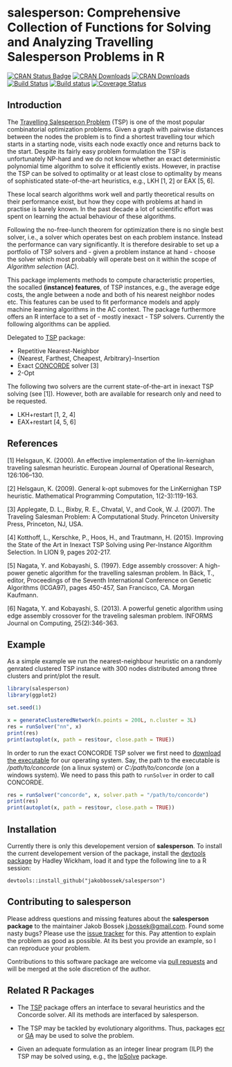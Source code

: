 # salesperson: Comprehensive Collection of Functions for Solving and Analyzing Travelling Salesperson Problems in R

[![CRAN Status Badge](http://www.r-pkg.org/badges/version/salesperson)](http://cran.r-project.org/web/packages/salesperson)
[![CRAN Downloads](http://cranlogs.r-pkg.org/badges/salesperson)](http://cran.rstudio.com/web/packages/salesperson/index.html)
[![CRAN Downloads](http://cranlogs.r-pkg.org/badges/grand-total/salesperson?color=orange)](http://cran.rstudio.com/web/packages/salesperson/index.html)
[![Build Status](https://travis-ci.org/jakobbossek/salesperson.svg)](https://travis-ci.org/jakobbossek/salesperson)
[![Build status](https://ci.appveyor.com/api/projects/status/6hd5dguq6w3v7t7j/branch/master?svg=true)](https://ci.appveyor.com/project/jakobbossek/salesperson/branch/master)
[![Coverage Status](https://coveralls.io/repos/jakobbossek/salesperson/badge.svg?branch=master&service=github)](https://coveralls.io/github/jakobbossek/salesperson?branch=master)

## Introduction

The [Travelling Salesperson Problem](http://en.wikipedia.org/wiki/Travelling_salesman_problem) (TSP) is one of the most popular combinatorial optimization problems. Given a graph with pairwise distances between the nodes the problem is to find a shortest travelling tour which starts in a starting node, visits each node exactly once and returns back to the start. Despite its fairly easy problem formulation the TSP is unfortunately NP-hard and we do not know whether an exact deterministic polynomial time algorithm to solve it efficiently exists. However, in practise the TSP can be solved to optimality or at least close to optimality by means of sophisticated state-of-the-art heuristics, e.g., LKH [1, 2] or EAX [5, 6].

These local search algorithms work well and partly theoretical results on their performance exist, but how they cope with problems at hand in practise is barely known. In the past decade a lot of scientific effort was spent on learning the actual behaviour of these algorithms.

Following the no-free-lunch theorem for optimization there is no single best solver, i.e., a solver which operates best on each problem instance. Instead the performance can vary significantly. It is therefore desirable to set up a portfolio of TSP solvers and - given a problem instance at hand - choose the solver which most probably will operate best on it within the scope of *Algorithm selection* (AC).

This package implements methods to compute characteristic properties, the socalled **(instance) features**, of TSP instances, e.g., the average edge costs, the angle between a node and both of his nearest neighbor nodes etc. This features can be used to fit performance models and apply machine learning algorithms in the AC context. The package furthermore offers an R interface to a set of - mostly inexact - TSP solvers. Currently the following algorithms can be applied.

Delegated to [TSP](https://cran.r-project.org/package=TSP) package:
* Repetitive Nearest-Neighbor
* {Nearest, Farthest, Cheapest, Arbitrary}-Insertion
* Exact [CONCORDE](http://www.math.uwaterloo.ca/tsp/concorde.html) solver [3]
* 2-Opt

The following two solvers are the current state-of-the-art in inexact TSP solving (see [1]). However, both are available for research only and need to be requested. 
* LKH+restart [1, 2, 4]
* EAX+restart [4, 5, 6]

## References

[1] Helsgaun, K. (2000). An effective implementation of the lin-kernighan traveling salesman heuristic. European Journal of Operational Research, 126:106–130.

[2] Helsgaun, K. (2009). General k-opt submoves for the LinKernighan TSP heuristic. Mathematical Programming Computation, 1(2-3):119-163.

[3] Applegate, D. L., Bixby, R. E., Chvatal, V., and Cook, W. J. (2007). The Traveling Salesman Problem: A Computational Study. Princeton University Press, Princeton, NJ, USA.

[4] Kotthoff, L., Kerschke, P., Hoos, H., and Trautmann, H. (2015). Improving the State of the Art in Inexact TSP Solving using Per-Instance Algorithm Selection. In LION 9, pages 202-217.

[5] Nagata, Y. and Kobayashi, S. (1997). Edge assembly crossover: A high-power genetic algorithm for the travelling salesman problem. In Bäck, T., editor, Proceedings of the Seventh International Conference on Genetic Algorithms (ICGA97), pages 450-457, San Francisco, CA. Morgan Kaufmann.

[6] Nagata, Y. and Kobayashi, S. (2013). A powerful genetic algorithm using edge assembly crossover for the traveling salesman problem. INFORMS Journal on Computing, 25(2):346-363.

## Example

As a simple example we run the nearest-neighbour heuristic on a randomly genrated clustered TSP instance with 300 nodes distributed among three clusters and print/plot the result.
```r
library(salesperson)
library(ggplot2)

set.seed(1)

x = generateClusteredNetwork(n.points = 200L, n.cluster = 3L)
res = runSolver("nn", x)
print(res)
print(autoplot(x, path = res$tour, close.path = TRUE))
```

In order to run the exact CONCORDE TSP solver we first need to [download the executable](http://www.math.uwaterloo.ca/tsp/concorde/downloads/downloads.htm) for our operating system. Say, the path to the executable is */path/to/concorde* (on a linux system) or *C:/path/to/concorde* (on a windows system). We need to pass this path to `runSolver` in order to call CONCORDE.
```r
res = runSolver("concorde", x, solver.path = "/path/to/concorde")
print(res)
print(autoplot(x, path = res$tour, close.path = TRUE))
```

## Installation

Currently there is only this developement version of **salesperson**.
To install the current developement version of the package, install the [devtools package](http://cran.r-project.org/web/packages/devtools/index.html) by Hadley Wickham, load it and type the following line to a R session:

```splus
devtools::install_github("jakobbossek/salesperson")
```

## Contributing to salesperson

Please address questions and missing features about the **salesperson package** to the maintainer Jakob Bossek <j.bossek@gmail.com>. Found some nasty bugs? Please use the [issue tracker](https://github.com/jakobbossek/salesperson/issues) for this. Pay attention to explain the problem as good as possible. At its best you provide an example, so I can reproduce your problem.

Contributions to this software package are welcome via [pull requests](https://help.github.com/articles/about-pull-requests/) and will be merged at the sole discretion of the author.

## Related R Packages

* The [TSP](https://cran.r-project.org/package=TSP) package offers an interface to sevaral heuristics and the Concorde solver. All its methods are interfaced by salesperson.

* The TSP may be tackled by evolutionary algorithms. Thus, packages [ecr](https://cran.r-project.org/package=ecr) or [GA](https://cran.r-project.org/package=GA) may be used to solve the problem.

* Given an adequate formulation as an integer linear program (ILP) the TSP may be solved using, e.g., the [lpSolve](https://cran.r-project.org/web/packages/lpSolve/index.html) package.
